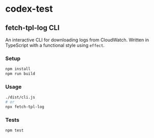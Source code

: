 # codex-test

## fetch-tpl-log CLI

An interactive CLI for downloading logs from CloudWatch. Written in TypeScript with a functional style using `effect`.

### Setup

```bash
npm install
npm run build
```

### Usage

```bash
./dist/cli.js
# or
npx fetch-tpl-log
```

### Tests

```bash
npm test
```
